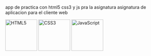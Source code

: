 app de practica  con  html5 css3 y js pra la asignatura asignatura de aplicacion para el cliente web

<p>
  <img src="https://i.postimg.cc/Bn05vQ8j/images-1-removebg-preview.png" alt="HTML5" width="100">
  <img src="https://i.postimg.cc/y8ym349v/css3-removebg-preview.png" alt="CSS3" width="100">
  <img src="https://i.postimg.cc/gkRqd609/images-removebg-preview.png" alt="JavaScript" width="100">
</p>


